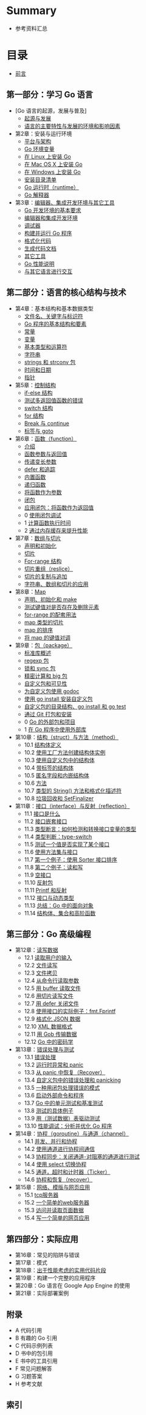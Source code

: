 # Summary

* 参考资料汇总

# 目录
* [前言](eBook/preface.md)

## 第一部分：学习 Go 语言

* [Go 语言的起源，发展与普及]
	*  [起源与发展](eBook/01.1.md)
	*  [语言的主要特性与发展的环境和影响因素](eBook/01.2.md)
* 第2章：安装与运行环境
	*  [平台与架构](eBook/02.1.md)
	*  [Go 环境变量](eBook/02.2.md)
	*  [在 Linux 上安装 Go](eBook/02.3.md)
	*  [在 Mac OS X 上安装 Go](eBook/02.4.md)
	*  [在 Windows 上安装 Go](eBook/02.5.md)
	*  [安装目录清单](eBook/02.6.md)
	*  [Go 运行时（runtime）](eBook/02.7.md)
	*  [Go 解释器](eBook/02.8.md)
* 第3章：[编辑器、集成开发环境与其它工具](eBook/03.0.md)
	*  [Go 开发环境的基本要求](eBook/03.1.md)
	*  [编辑器和集成开发环境](eBook/03.2.md)
	*  [调试器](eBook/03.3.md)
	*  [构建并运行 Go 程序](eBook/03.4.md)
	*  [格式化代码](eBook/03.5.md)
	*  [生成代码文档](eBook/03.6.md)
	*  [其它工具](eBook/03.7.md)
	*  [Go 性能说明](eBook/03.8.md)
	*  [与其它语言进行交互](eBook/03.9.md)

## 第二部分：语言的核心结构与技术

* 第4章：基本结构和基本数据类型
	*  [文件名、关键字与标识符](eBook/04.1.md)
	*  [Go 程序的基本结构和要素](eBook/04.2.md)
	*  [常量](eBook/04.3.md)
	*  [变量](eBook/04.4.md)
	*  [基本类型和运算符](eBook/04.5.md)
	*  [字符串](eBook/04.6.md)
	*  [strings 和 strconv 包](eBook/04.7.md)
	*  [时间和日期](eBook/04.8.md)
	*  [指针](eBook/04.9.md)
* 第5章：[控制结构](eBook/05.0.md)
	*  [if-else 结构](eBook/05.1.md)
	*  [测试多返回值函数的错误](eBook/05.2.md)
	*  [switch 结构](eBook/05.3.md)
	*  [for 结构](eBook/05.4.md)
	*  [Break 与 continue](eBook/05.5.md)
	*  [标签与 goto](eBook/05.6.md)
* 第6章：[函数（function）](eBook/06.0.md)
	*  [介绍](eBook/06.1.md)
	*  [函数参数与返回值](eBook/06.2.md)
	*  [传递变长参数](eBook/06.3.md)
	*  [defer 和追踪](eBook/06.4.md)
	*  [内置函数](eBook/06.5.md)
	*  [递归函数](eBook/06.6.md)
	*  [将函数作为参数](eBook/06.7.md)
	*  [闭包](eBook/06.8.md)
	*  [应用闭包：将函数作为返回值](eBook/06.9.md)
	* 0 [使用闭包调试](eBook/06.10.md)
	* 1 [计算函数执行时间](eBook/06.11.md)
	* 2 [通过内存缓存来提升性能](eBook/06.12.md)
* 第7章：[数组与切片](eBook/07.0.md)
	*  [声明和初始化](eBook/07.1.md)
	*  [切片](eBook/07.2.md)
	*  [For-range 结构](eBook/07.3.md)
	*  [切片重组（reslice）](eBook/07.4.md)
	*  [切片的复制与追加](eBook/07.5.md)
	*  [字符串、数组和切片的应用](eBook/07.6.md)
* 第8章：[Map](eBook/08.0.md)
	*  [声明、初始化和 make](eBook/08.1.md)
	*  [测试键值对是否存在及删除元素](eBook/08.2.md)
	*  [for-range 的配套用法](eBook/08.3.md)
	*  [map 类型的切片](eBook/08.4.md)
	*  [map 的排序](eBook/08.5.md)
	*  [将 map 的键值对调](eBook/08.6.md)
* 第9章：[包（package）](eBook/09.0.md)
	*  [标准库概述](eBook/09.1.md)
	*  [regexp 包](eBook/09.2.md)
	*  [锁和 sync 包](eBook/09.3.md)
	*  [精密计算和 big 包](eBook/09.4.md)
	*  [自定义包和可见性](eBook/09.5.md)
	*  [为自定义包使用 godoc](eBook/09.6.md)
	*  [使用 go install 安装自定义包](eBook/09.7.md)
	*  [自定义包的目录结构、go install 和 go test](eBook/09.8.md)
	*  [通过 Git 打包和安装](eBook/09.9.md)
	* 0 [Go 的外部包和项目](eBook/09.10.md)
	* 1 [在 Go 程序中使用外部库](eBook/09.11.md)
* 第10章：[结构（struct）与方法（method）](eBook/10.0.md)
    * 10.1 [结构体定义](eBook/10.1.md)
    * 10.2 [使用工厂方法创建结构体实例](eBook/10.2.md)
    * 10.3 [使用自定义包中的结构体](eBook/10.3.md)
    * 10.4 [带标签的结构体](eBook/10.4.md)
    * 10.5 [匿名字段和内嵌结构体](eBook/10.5.md)
    * 10.6 [方法](eBook/10.6.md)
    * 10.7 [类型的 String() 方法和格式化描述符](eBook/10.7.md)
    * 10.8 [垃圾回收和 SetFinalizer](eBook/10.8.md)
* 第11章：[接口（interface）与反射（reflection）](eBook/11.0.md)
    * 11.1 [接口是什么](eBook/11.1.md)
    * 11.2 [接口嵌套接口](eBook/11.2.md)
    * 11.3 [类型断言：如何检测和转换接口变量的类型](eBook/11.3.md)
    * 11.4 [类型判断：type-switch](eBook/11.4.md)
    * 11.5 [测试一个值是否实现了某个接口](eBook/11.5.md)
    * 11.6 [使用方法集与接口](eBook/11.6.md)
    * 11.7 [第一个例子：使用 Sorter 接口排序](eBook/11.7.md)
    * 11.8 [第二个例子：读和写](eBook/11.8.md)
    * 11.9 [空接口](eBook/11.9.md)
    * 11.10 [反射包](eBook/11.10.md)
    * 11.11 [Printf 和反射](eBook/11.11.md)
    * 11.12 [接口与动态类型](eBook/11.12.md)
    * 11.13 [总结：Go 中的面向对象](eBook/11.13.md)
    * 11.14 [结构体、集合和高阶函数](eBook/11.14.md)

## 第三部分：Go 高级编程

* 第12章：[读写数据](eBook/12.0.md)
    * 12.1 [读取用户的输入](eBook/12.1.md)
    * 12.2 [文件读写](eBook/12.2.md)
    * 12.3 [文件拷贝](eBook/12.3.md)
    * 12.4 [从命令行读取参数](eBook/12.4.md)
    * 12.5 [用 buffer 读取文件](eBook/12.5.md)
    * 12.6 [用切片读写文件](eBook/12.6.md)
    * 12.7 [用 defer 关闭文件](eBook/12.7.md)
    * 12.8 [使用接口的实际例子：fmt.Fprintf](eBook/12.8.md)
    * 12.9 [格式化 JSON 数据](eBook/12.9.md)
    * 12.10 [XML 数据格式](eBook/12.10.md)
    * 12.11 [用 Gob 传输数据](eBook/12.11.md)
    * 12.12 [Go 中的密码学](eBook/12.12.md)
* 第13章：[错误处理与测试](eBook/13.0.md)
    * 13.1 [错误处理](eBook/13.1.md)
    * 13.2 [运行时异常和 panic](eBook/13.2.md)
    * 13.3 [从 panic 中恢复（Recover）](eBook/13.3.md)
    * 13.4 [自定义包中的错误处理和 panicking](eBook/13.4.md)
    * 13.5 [一种用闭包处理错误的模式](eBook/13.5.md)
    * 13.6 [启动外部命令和程序](eBook/13.6.md)
    * 13.7 [Go 中的单元测试和基准测试](eBook/13.7.md)
    * 13.8 [测试的具体例子](eBook/13.8.md)
    * 13.9 [用（测试数据）表驱动测试](eBook/13.9.md)
    * 13.10 [性能调试：分析并优化 Go 程序](eBook/13.10.md)
* 第14章：[协程（goroutine）与通道（channel）](eBook/14.0.md)
    * 14.1 [并发、并行和协程](eBook/14.1.md)
    * 14.2 [使用通道进行协程间通信](eBook/14.2.md)
    * 14.3 [协程同步：关闭通道-对阻塞的通道进行测试](eBook/14.3.md)
    * 14.4 [使用 select 切换协程](eBook/14.4.md)
    * 14.5 [通道，超时和计时器（Ticker）](eBook/14.5.md)
    * 14.6 [协程和恢复（recover）](eBook/14.6.md)
* 第15章：[网络、模版与网页应用](eBook/15.0.md)
    * 15.1 [tcp服务器](eBook/15.1.md)
    * 15.2 [一个简单的web服务器](eBook/15.2.md)
    * 15.3 [访问并读取页面数据](eBook/15.3.md)
    * 15.4 [写一个简单的网页应用](eBook/15.4.md)

## 第四部分：实际应用

* 第16章：常见的陷阱与错误
* 第17章：模式
* 第18章：[出于性能考虑的实用代码片段](eBook/18.0.md)
* 第19章：构建一个完整的应用程序
* 第20章：Go 语言在 Google App Engine 的使用
* 第21章：实际部署案例

## 附录

* A 代码引用
* B 有趣的 Go 引用
* C 代码示例列表
* D 书中的包引用
* E 书中的工具引用
* F 常见问题解答
* G 习题答案
* H 参考文献

## 索引
